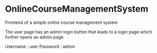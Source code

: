 # OnlineCourseManagementSystem
Frontend of a simple online course management system

The user page has an admin login button that leads to a login page which further opens an admin page.

Username : user
Password : admin
